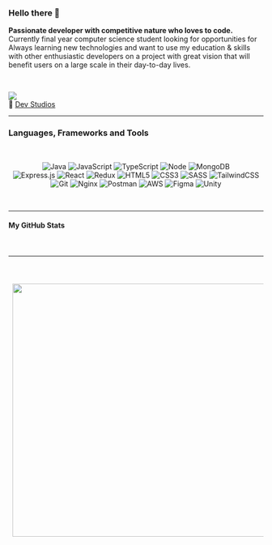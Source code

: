 ### Hello there 👋

<!-- spiderman cartoon gif as thumbnail -->
<!-- <img align="right" width="200" src="./images/spiderman-round.gif"> -->

**Passionate developer with competitive nature who loves to code.** <br />
Currently final year computer science student looking for opportunities for
Always learning new technologies and want to use my education & skills with other enthusiastic developers on a project with great vision that will benefit users on a large scale in their day-to-day lives.

<br />

![](https://komarev.com/ghpvc/?username=diabolusgx&style=flat-square&color=9580ff) <br />
🔗 [Dev Studios](https://boosterbot.xyz/support)
<!-- <img src="https://img.shields.io/static/v1?logo=discord&label=&message=DEV%20Studios&logoColor=292A34&labelColor=9580ff&style=flat-square" alt="DEV Studios"> -->

---

### Languages, Frameworks and Tools

<br />

<p align="center">
  <img alt="Java" src="https://img.shields.io/badge/Java-282a35?style=for-the-badge&logo=java&logoColor=282a35&labelColor=9580ff" />
  <img alt="JavaScript" src="https://img.shields.io/badge/JavaScript-282a35?style=for-the-badge&logo=javascript&logoColor=282a35&labelColor=9580ff" />
  <img alt="TypeScript" src="https://img.shields.io/badge/TypeScript-282a35?style=for-the-badge&logo=html5&logoColor=282a35&labelColor=9580ff" />
  <img alt="Node" src="https://img.shields.io/badge/Node.JS-282a35?style=for-the-badge&logo=node-dot-js&logoColor=282a35&labelColor=9580ff" />
  <img alt="MongoDB" src="https://img.shields.io/badge/MongoDB-282a35?style=for-the-badge&logo=MongoDB&logoColor=282a35&labelColor=9580ff" />
  <br />
  <img alt="Express.js" src="https://img.shields.io/badge/express.js-282a35?style=for-the-badge&logo=express&logoColor=282a35&labelColor=9580ff" />
  <img alt="React" src="https://img.shields.io/badge/react-282a35?style=for-the-badge&logo=react&logoColor=282a35&labelColor=9580ff" />
  <img alt="Redux" src="https://img.shields.io/badge/redux-282a35?style=for-the-badge&logo=redux&logoColor=282a35&labelColor=9580ff" />
  <img alt="HTML5" src="https://img.shields.io/badge/html%205-282a35?style=for-the-badge&logo=html5&logoColor=282a35&labelColor=9580ff" />
  <img alt="CSS3" src="https://img.shields.io/badge/CSS%203-282a35?style=for-the-badge&logo=css3&logoColor=282a35&labelColor=9580ff" />
  <img alt="SASS" src="https://img.shields.io/badge/SASS-282a35?style=for-the-badge&logo=sass&logoColor=282a35&labelColor=9580ff" />
  <img alt="TailwindCSS" src="https://img.shields.io/badge/tailwindcss-282a35?style=for-the-badge&logo=tailwind-css&logoColor=282a35&labelColor=9580ff" />
<!--   <img alt="Bootstrap" src="https://img.shields.io/badge/bootstrap-282a35?style=for-the-badge&logo=bootstrap&logoColor=282a35&labelColor=9580ff" /> -->
  <br />
  <img alt="Git" src="https://img.shields.io/badge/Git-282a35?style=for-the-badge&logo=Git&logoColor=282a35&labelColor=9580ff" />
  <img alt="Nginx" src="https://img.shields.io/badge/Nginx-282a35?style=for-the-badge&logo=Nginx&logoColor=282a35&labelColor=9580ff" />
  <img alt="Postman" src="https://img.shields.io/badge/Postman-282a35?style=for-the-badge&logo=Postman&logoColor=282a35&labelColor=9580ff" />
  <img alt="AWS" src="https://img.shields.io/badge/AWS-282a35?style=for-the-badge&logo=amazon-aws&logoColor=282a35&labelColor=9580ff" />
  <img alt="Figma" src="https://img.shields.io/badge/Figma-282a35?style=for-the-badge&logo=Figma&logoColor=282a35&labelColor=9580ff" />
  <img alt="Unity" src="https://img.shields.io/badge/Unity-282a35?style=for-the-badge&logo=Unity&logoColor=282a35&labelColor=9580ff" />
</p>

<br />

---

#### My GitHub Stats
<br>

|<img align="center" src="https://github-readme-stats.vercel.app/api/top-langs/?username=DiabolusGX&title_color=9580ff&icon_color=42b463&text_color=9f9f9f&bg_color=282a35&hide_langs_below=1&layout=compact"  width="500px"/>|<img align="center" src="https://github-readme-stats.vercel.app/api?username=DiabolusGX&show_icons=true&title_color=9580ff&icon_color=42b463&text_color=9f9f9f&bg_color=282a35" alt="Ankit Malik's github stats"  width="600px" />
|---|---|


<!-- #### Random Dev Joke
<br>
<img src = "https://readme-jokes.vercel.app/api?theme=material-palenight" />
 -->
